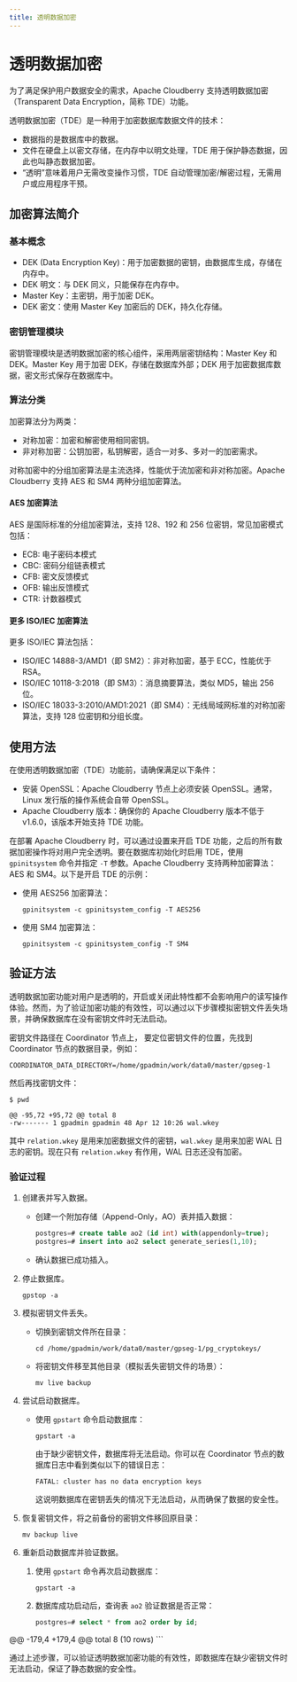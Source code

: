 ```yaml
---
title: 透明数据加密
---
```


# 透明数据加密

为了满足保护用户数据安全的需求，Apache Cloudberry 支持透明数据加密（Transparent Data Encryption，简称  TDE）功能。

透明数据加密（TDE）是一种用于加密数据库数据文件的技术：

- 数据指的是数据库中的数据。
- 文件在硬盘上以密文存储，在内存中以明文处理，TDE 用于保护静态数据，因此也叫静态数据加密。
- “透明”意味着用户无需改变操作习惯，TDE 自动管理加密/解密过程，无需用户或应用程序干预。

## 加密算法简介

### 基本概念

- DEK (Data Encryption Key)：用于加密数据的密钥，由数据库生成，存储在内存中。
- DEK 明文：与 DEK 同义，只能保存在内存中。
- Master Key：主密钥，用于加密 DEK。
- DEK 密文：使用 Master Key 加密后的 DEK，持久化存储。

### 密钥管理模块

密钥管理模块是透明数据加密的核心组件，采用两层密钥结构：Master Key 和 DEK。Master Key 用于加密 DEK，存储在数据库外部；DEK 用于加密数据库数据，密文形式保存在数据库中。

### 算法分类

加密算法分为两类：

- 对称加密：加密和解密使用相同密钥。
- 非对称加密：公钥加密，私钥解密，适合一对多、多对一的加密需求。

对称加密中的分组加密算法是主流选择，性能优于流加密和非对称加密。Apache Cloudberry 支持 AES 和 SM4 两种分组加密算法。

#### AES 加密算法

AES 是国际标准的分组加密算法，支持 128、192 和 256 位密钥，常见加密模式包括：

- ECB: 电子密码本模式
- CBC: 密码分组链表模式
- CFB: 密文反馈模式
- OFB: 输出反馈模式
- CTR: 计数器模式

#### 更多 ISO/IEC 加密算法

更多 ISO/IEC 算法包括：

- ISO/IEC 14888-3/AMD1（即 SM2）：非对称加密，基于 ECC，性能优于 RSA。
- ISO/IEC 10118-3:2018（即 SM3）：消息摘要算法，类似 MD5，输出 256 位。
- ISO/IEC 18033-3:2010/AMD1:2021（即 SM4）：无线局域网标准的对称加密算法，支持 128 位密钥和分组长度。

## 使用方法

在使用透明数据加密（TDE）功能前，请确保满足以下条件：

- 安装 OpenSSL：Apache Cloudberry 节点上必须安装 OpenSSL。通常，Linux 发行版的操作系统会自带 OpenSSL。
- Apache Cloudberry 版本：确保你的 Apache Cloudberry 版本不低于 v1.6.0，该版本开始支持 TDE 功能。

在部署 Apache Cloudberry 时，可以通过设置来开启 TDE 功能，之后的所有数据加密操作将对用户完全透明。要在数据库初始化时启用 TDE，使用 `gpinitsystem` 命令并指定 `-T` 参数。Apache Cloudberry 支持两种加密算法：AES 和 SM4。以下是开启 TDE 的示例：

- 使用 AES256 加密算法：

    ```shell
    gpinitsystem -c gpinitsystem_config -T AES256
    ```

- 使用 SM4 加密算法：

    ```shell
    gpinitsystem -c gpinitsystem_config -T SM4
    ```

## 验证方法

透明数据加密功能对用户是透明的，开启或关闭此特性都不会影响用户的读写操作体验。然而，为了验证加密功能的有效性，可以通过以下步骤模拟密钥文件丢失场景，并确保数据库在没有密钥文件时无法启动。

密钥文件路径在 Coordinator 节点上， 要定位密钥文件的位置，先找到 Coordinator 节点的数据目录，例如：

```shell
COORDINATOR_DATA_DIRECTORY=/home/gpadmin/work/data0/master/gpseg-1
```

然后再找密钥文件：

```shell
$ pwd

@@ -95,72 +95,72 @@ total 8
-rw------- 1 gpadmin gpadmin 48 Apr 12 10:26 wal.wkey
```

其中 `relation.wkey` 是用来加密数据文件的密钥，`wal.wkey` 是用来加密 WAL 日志的密钥。现在只有 `relation.wkey` 有作用，WAL 日志还没有加密。

### 验证过程

1. 创建表并写入数据。

    - 创建一个附加存储（Append-Only，AO）表并插入数据：

        ```sql
        postgres=# create table ao2 (id int) with(appendonly=true);
        postgres=# insert into ao2 select generate_series(1,10);
        ```

    - 确认数据已成功插入。

2. 停止数据库。

    ```shell
    gpstop -a
    ```

3. 模拟密钥文件丢失。

    - 切换到密钥文件所在目录：

        ```shell
        cd /home/gpadmin/work/data0/master/gpseg-1/pg_cryptokeys/
        ```

    - 将密钥文件移至其他目录（模拟丢失密钥文件的场景）：

        ```shell
        mv live backup
        ```

4. 尝试启动数据库。

    - 使用 `gpstart` 命令启动数据库：

        ```shell
        gpstart -a
        ```

        由于缺少密钥文件，数据库将无法启动。你可以在 Coordinator 节点的数据库日志中看到类似以下的错误日志：

        ```shell
        FATAL: cluster has no data encryption keys
        ```

        这说明数据库在密钥丢失的情况下无法启动，从而确保了数据的安全性。

5. 恢复密钥文件，将之前备份的密钥文件移回原目录：

    ```shell
    mv backup live
    ```

6. 重新启动数据库并验证数据。

    1. 使用 `gpstart` 命令再次启动数据库：

        ```shell
        gpstart -a
        ```

    2. 数据库成功启动后，查询表 `ao2` 验证数据是否正常：

        ```sql
        postgres=# select * from ao2 order by id;

@@ -179,4 +179,4 @@ total 8
        (10 rows)
        ```

通过上述步骤，可以验证透明数据加密功能的有效性，即数据库在缺少密钥文件时无法启动，保证了静态数据的安全性。
